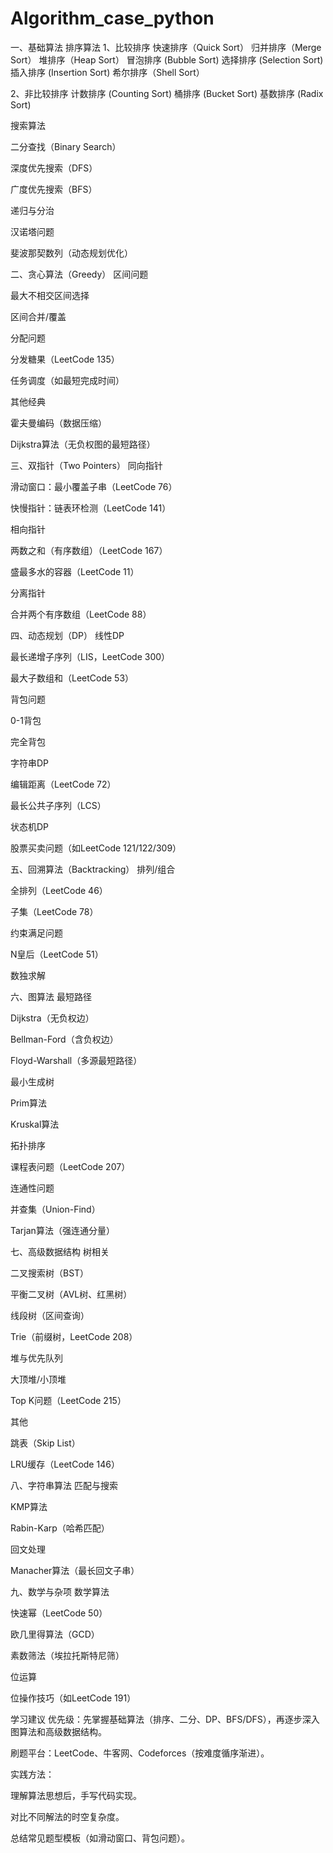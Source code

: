 # Algorithm_case_python
一、基础算法
排序算法
1、比较排序
快速排序（Quick Sort）
归并排序（Merge Sort）
堆排序（Heap Sort）
冒泡排序 (Bubble Sort)
选择排序 (Selection Sort)
插入排序 (Insertion Sort)
希尔排序（Shell Sort）

2、非比较排序
计数排序 (Counting Sort)
桶排序 (Bucket Sort)
基数排序 (Radix Sort)

搜索算法

二分查找（Binary Search）

深度优先搜索（DFS）

广度优先搜索（BFS）

递归与分治

汉诺塔问题

斐波那契数列（动态规划优化）

二、贪心算法（Greedy）
区间问题

最大不相交区间选择

区间合并/覆盖

分配问题

分发糖果（LeetCode 135）

任务调度（如最短完成时间）

其他经典

霍夫曼编码（数据压缩）

Dijkstra算法（无负权图的最短路径）

三、双指针（Two Pointers）
同向指针

滑动窗口：最小覆盖子串（LeetCode 76）

快慢指针：链表环检测（LeetCode 141）

相向指针

两数之和（有序数组）（LeetCode 167）

盛最多水的容器（LeetCode 11）

分离指针

合并两个有序数组（LeetCode 88）

四、动态规划（DP）
线性DP

最长递增子序列（LIS，LeetCode 300）

最大子数组和（LeetCode 53）

背包问题

0-1背包

完全背包

字符串DP

编辑距离（LeetCode 72）

最长公共子序列（LCS）

状态机DP

股票买卖问题（如LeetCode 121/122/309）

五、回溯算法（Backtracking）
排列/组合

全排列（LeetCode 46）

子集（LeetCode 78）

约束满足问题

N皇后（LeetCode 51）

数独求解

六、图算法
最短路径

Dijkstra（无负权边）

Bellman-Ford（含负权边）

Floyd-Warshall（多源最短路径）

最小生成树

Prim算法

Kruskal算法

拓扑排序

课程表问题（LeetCode 207）

连通性问题

并查集（Union-Find）

Tarjan算法（强连通分量）

七、高级数据结构
树相关

二叉搜索树（BST）

平衡二叉树（AVL树、红黑树）

线段树（区间查询）

Trie（前缀树，LeetCode 208）

堆与优先队列

大顶堆/小顶堆

Top K问题（LeetCode 215）

其他

跳表（Skip List）

LRU缓存（LeetCode 146）

八、字符串算法
匹配与搜索

KMP算法

Rabin-Karp（哈希匹配）

回文处理

Manacher算法（最长回文子串）

九、数学与杂项
数学算法

快速幂（LeetCode 50）

欧几里得算法（GCD）

素数筛法（埃拉托斯特尼筛）

位运算

位操作技巧（如LeetCode 191）

学习建议
优先级：先掌握基础算法（排序、二分、DP、BFS/DFS），再逐步深入图算法和高级数据结构。

刷题平台：LeetCode、牛客网、Codeforces（按难度循序渐进）。

实践方法：

理解算法思想后，手写代码实现。

对比不同解法的时空复杂度。

总结常见题型模板（如滑动窗口、背包问题）。
